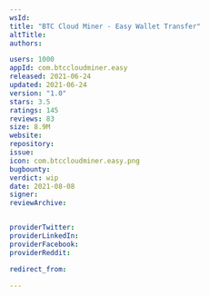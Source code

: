 ```yaml
---
wsId: 
title: "BTC Cloud Miner - Easy Wallet Transfer"
altTitle: 
authors:

users: 1000
appId: com.btccloudminer.easy
released: 2021-06-24
updated: 2021-06-24
version: "1.0"
stars: 3.5
ratings: 145
reviews: 83
size: 8.9M
website: 
repository: 
issue: 
icon: com.btccloudminer.easy.png
bugbounty: 
verdict: wip
date: 2021-08-08
signer: 
reviewArchive:


providerTwitter: 
providerLinkedIn: 
providerFacebook: 
providerReddit: 

redirect_from:

---
```



